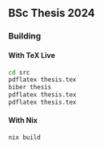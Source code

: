 ## BSc Thesis 2024

### Building

#### With TeX Live
```sh
cd src
pdflatex thesis.tex
biber thesis
pdflatex thesis.tex
pdflatex thesis.tex
```

#### With Nix
```sh
nix build
```

